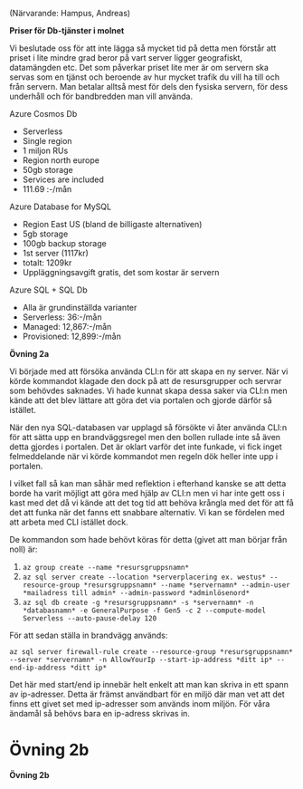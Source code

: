 (Närvarande: Hampus, Andreas)

**Priser för Db-tjänster i molnet**

Vi beslutade oss för att inte lägga så mycket tid på detta men förstår att priset i lite mindre grad beror på vart server ligger geografiskt, datamängden etc. Det som påverkar priset lite mer är om servern ska servas som en tjänst och beroende av hur mycket trafik du vill ha till och från servern. Man betalar alltså mest för dels den fysiska servern, för dess underhåll och för bandbredden man vill använda.



Azure Cosmos Db

- Serverless
- Single region
- 1 miljon RUs
- Region north europe
- 50gb storage
- Services are included
- 111.69 :-/mån


Azure Database for MySQL

- Region East US (bland de billigaste alternativen)
- 5gb storage
- 100gb backup storage
- 1st server (1117kr)
- totalt: 1209kr
- Uppläggningsavgift gratis, det som kostar är servern

Azure SQL  + SQL Db

- Alla är grundinställda varianter
- Serverless:  36:-/mån
- Managed: 12,867:-/mån
- Provisioned: 12,899:-/mån



**Övning 2a**

Vi började med att försöka använda CLI:n för att skapa en ny server. När vi körde kommandot klagade den dock på att de resursgrupper och servrar som behövdes saknades. Vi hade kunnat skapa dessa saker via CLI:n men kände att det blev lättare att göra det via portalen och gjorde därför så istället. 

När den nya SQL-databasen var upplagd så försökte vi åter använda CLI:n för att sätta upp en brandväggsregel men den bollen rullade inte så även detta gjordes i portalen. Det är oklart varför det inte funkade, vi fick inget felmeddelande när vi körde kommandot men regeln dök heller inte upp i portalen.

I vilket fall så kan man såhär med reflektion i efterhand kanske se att detta borde ha varit möjligt att göra med hjälp av CLI:n men vi har inte gett oss i kast med det då vi kände att det tog tid att behöva krångla med det för att få det att funka när det fanns ett snabbare alternativ. Vi kan se fördelen med att arbeta med CLI istället dock.

De kommandon som hade behövt köras för detta (givet att man börjar från noll) är:

1. `az group create --name *resursgruppsnamn*`
2. `az sql server create --location *serverplacering ex. westus* --resource-group *resursgruppsnamn* --name *servernamn* --admin-user *mailadress till admin* --admin-password *adminlösenord*`
3. `az sql db create -g *resursgruppsnamn* -s *servernamn* -n *databasnamn* -e GeneralPurpose -f Gen5 -c 2 --compute-model Serverless --auto-pause-delay 120` 



För att sedan ställa in brandvägg används:

`az sql server firewall-rule create --resource-group *resursgruppsnamn* --server *servernamn* -n AllowYourIp --start-ip-address *ditt ip* --end-ip-address *ditt ip*`

Det här med start/end ip innebär helt enkelt att man kan skriva in ett spann av ip-adresser. Detta är främst användbart för en miljö där man vet att det finns ett givet set med ip-adresser som används inom miljön. För våra ändamål så behövs bara en ip-adress skrivas in. 



**Övning 2b**
=======
**Övning 2b**